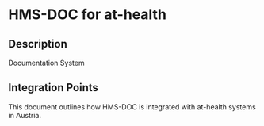 # HMS-DOC for at-health

## Description

Documentation System

## Integration Points

This document outlines how HMS-DOC is integrated with at-health systems in Austria.
